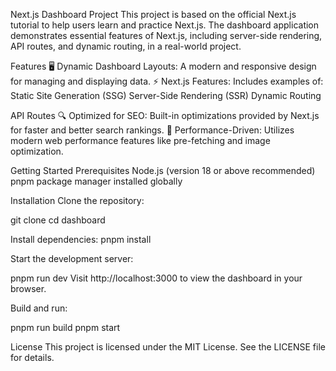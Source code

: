 Next.js Dashboard Project
This project is based on the official Next.js tutorial to help users learn and practice Next.js. The dashboard application demonstrates essential features of Next.js, including server-side rendering, API routes, and dynamic routing, in a real-world project.

Features
🖥️ Dynamic Dashboard Layouts: A modern and responsive design for managing and displaying data.
⚡ Next.js Features: Includes examples of:
Static Site Generation (SSG)
Server-Side Rendering (SSR)
Dynamic Routing

API Routes
🔍 Optimized for SEO: Built-in optimizations provided by Next.js for faster and better search rankings.
🚀 Performance-Driven: Utilizes modern web performance features like pre-fetching and image optimization.

Getting Started
Prerequisites
Node.js (version 18 or above recommended)
pnpm package manager installed globally

Installation
Clone the repository:

git clone <repository-url>
cd dashboard

Install dependencies:
pnpm install

Start the development server:

pnpm run dev
Visit http://localhost:3000 to view the dashboard in your browser.

Build and run:

pnpm run build
pnpm start

License
This project is licensed under the MIT License. See the LICENSE file for details.
